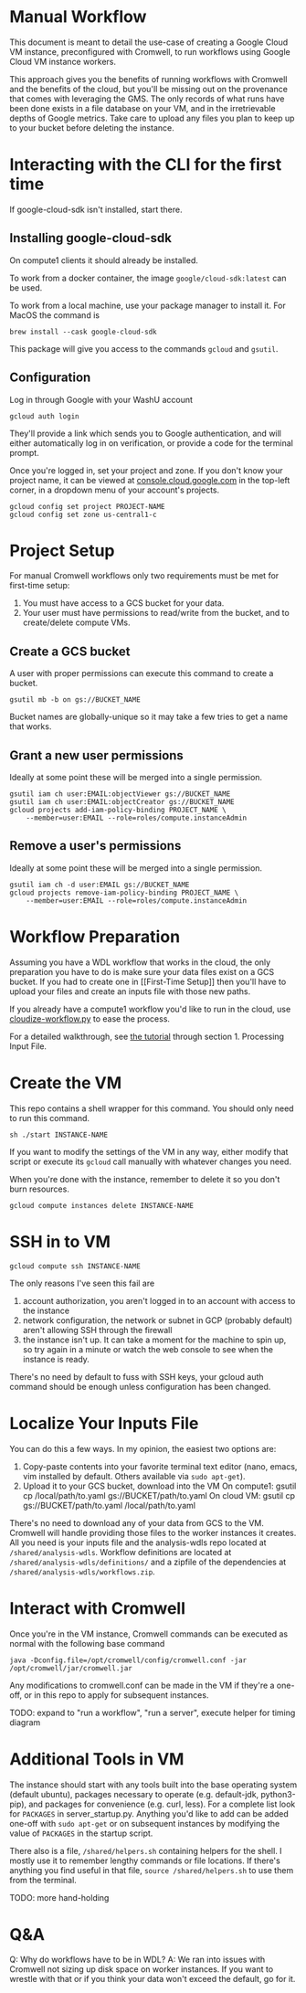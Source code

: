 # Manual Workflow

This document is meant to detail the use-case of creating a Google
Cloud VM instance, preconfigured with Cromwell, to run workflows using
Google Cloud VM instance workers.

This approach gives you the benefits of running workflows with
Cromwell and the benefits of the cloud, but you'll be missing out on
the provenance that comes with leveraging the GMS. The only records of
what runs have been done exists in a file database on your VM, and in
the irretrievable depths of Google metrics. Take care to upload any
files you plan to keep up to your bucket before deleting the instance.


# Interacting with the CLI for the first time

If google-cloud-sdk isn't installed, start there.


## Installing google-cloud-sdk
On compute1 clients it should already be installed.

To work from a docker container, the image `google/cloud-sdk:latest`
can be used.

To work from a local machine, use your package manager to install
it. For MacOS the command is

    brew install --cask google-cloud-sdk

This package will give you access to the commands `gcloud` and
`gsutil`.


## Configuration

Log in through Google with your WashU account

    gcloud auth login

They'll provide a link which sends you to Google authentication, and
will either automatically log in on verification, or provide a code
for the terminal prompt.

Once you're logged in, set your project and zone. If you don't know
your project name, it can be viewed at
[console.cloud.google.com](console.cloud.google.com) in the top-left
corner, in a dropdown menu of your account's projects.

    gcloud config set project PROJECT-NAME
    gcloud config set zone us-central1-c


# Project Setup

For manual Cromwell workflows only two requirements must be met for
first-time setup:
1. You must have access to a GCS bucket for your data.
1. Your user must have permissions to read/write from the bucket, and
   to create/delete compute VMs.

## Create a GCS bucket

A user with proper permissions can execute this command to create a bucket.

    gsutil mb -b on gs://BUCKET_NAME

Bucket names are globally-unique so it may take a few tries to get a
name that works.


## Grant a new user permissions

Ideally at some point these will be merged into a single permission.

    gsutil iam ch user:EMAIL:objectViewer gs://BUCKET_NAME
    gsutil iam ch user:EMAIL:objectCreator gs://BUCKET_NAME
    gcloud projects add-iam-policy-binding PROJECT_NAME \
        --member=user:EMAIL --role=roles/compute.instanceAdmin


## Remove a user's permissions

Ideally at some point these will be merged into a single permission.

    gsutil iam ch -d user:EMAIL gs://BUCKET_NAME
    gcloud projects remove-iam-policy-binding PROJECT_NAME \
        --member=user:EMAIL --role=roles/compute.instanceAdmin


# Workflow Preparation

Assuming you have a WDL workflow that works in the cloud, the only
preparation you have to do is make sure your data files exist on a GCS
bucket. If you had to create one in [[First-Time Setup]] then you'll
have to upload your files and create an inputs file with those new
paths.

If you already have a compute1 workflow you'd like to run in the
cloud, use [cloudize-workflow.py](../scripts/cloudize-workflow.py) to ease the
process.

For a detailed walkthrough, see [the tutorial](../docs/tutorial.md)
through section 1. Processing Input File.


# Create the VM

This repo contains a shell wrapper for this command. You should only
need to run this command.

    sh ./start INSTANCE-NAME

If you want to modify the settings of the VM in any way, either modify
that script or execute its `gcloud` call manually with whatever
changes you need.

When you're done with the instance, remember to delete it so you don't
burn resources.

    gcloud compute instances delete INSTANCE-NAME


# SSH in to VM

    gcloud compute ssh INSTANCE-NAME

The only reasons I've seen this fail are
1. account authorization, you aren't logged in to an account with
   access to the instance
1. network configuration, the network or subnet in GCP (probably
   default) aren't allowing SSH through the firewall
1. the instance isn't up. It can take a moment for the machine to spin
   up, so try again in a minute or watch the web console to see when
   the instance is ready.

There's no need by default to fuss with SSH keys, your gcloud auth
command should be enough unless configuration has been changed.


# Localize Your Inputs File

You can do this a few ways. In my opinion, the easiest two options
are:

1. Copy-paste contents into your favorite terminal text editor (nano,
   emacs, vim installed by default. Others available via `sudo
   apt-get`).
1. Upload it to your GCS bucket, download into the VM
   On compute1: gsutil cp /local/path/to.yaml gs://BUCKET/path/to.yaml
   On cloud VM: gsutil cp gs://BUCKET/path/to.yaml /local/path/to.yaml

There's no need to download any of your data from GCS to the
VM. Cromwell will handle providing those files to the worker instances
it creates. All you need is your inputs file and the analysis-wdls
repo located at `/shared/analysis-wdls`. Workflow definitions are
located at `/shared/analysis-wdls/definitions/` and a zipfile of the
dependencies at `/shared/analysis-wdls/workflows.zip`.


# Interact with Cromwell

Once you're in the VM instance, Cromwell commands can be executed as
normal with the following base command

    java -Dconfig.file=/opt/cromwell/config/cromwell.conf -jar /opt/cromwell/jar/cromwell.jar

Any modifications to cromwell.conf can be made in the VM if they're a
one-off, or in this repo to apply for subsequent instances.

TODO: expand to "run a workflow", "run a server", execute helper for
timing diagram


# Additional Tools in VM

The instance should start with any tools built into the base operating
system (default ubuntu), packages necessary to operate
(e.g. default-jdk, python3-pip), and packages for convenience
(e.g. curl, less). For a complete list look for `PACKAGES` in
server_startup.py. Anything you'd like to add can be added one-off
with `sudo apt-get` or on subsequent instances by modifying the value
of `PACKAGES` in the startup script.

There also is a file, `/shared/helpers.sh` containing helpers for the
shell. I mostly use it to remember lengthy commands or file
locations. If there's anything you find useful in that file, `source
/shared/helpers.sh` to use them from the terminal.

TODO: more hand-holding


# Q&A

Q: Why do workflows have to be in WDL?
A: We ran into issues with Cromwell not sizing up disk space on worker
instances. If you want to wrestle with that or if you think your data
won't exceed the default, go for it.
